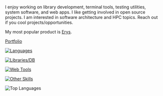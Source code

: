 I enjoy working on library development, terminal tools, testing utilities, system software, and web apps. I like getting involved in open source projects. I am interested in software architecture and HPC topics. Reach out if you cool projects/opportunities.

My most popular product is [Erys](https://github.com/natibek/erys).

[Portfolio](https://natibek.me/)

[![Languages](https://skillicons.dev/icons?i=py,rust,c,cpp,js,bash,css,html,r&perline=6)](https://skillicons.dev)

[![Libraries/DB](https://skillicons.dev/icons?i=d3,sqlite,postgres,mongodb,rabbitmq,sklearn,selenium&perline=6)](https:/skillicons.dev)

[![Web Tools](https://skillicons.dev/icons?i=django,fastapi,flask,bootstrap,react&perline=6)](https:/skillicons.dev)

[![Other Skills](https://skillicons.dev/icons?i=anaconda,docker,ubuntu,aws,linux,vscode,git,github,githubactions,neovim&perline=6)](https://skillicons.dev)

![Top Languages](https://github-readme-stats.vercel.app/api/top-langs/?username=natibek&layout=compact&theme=radical)

